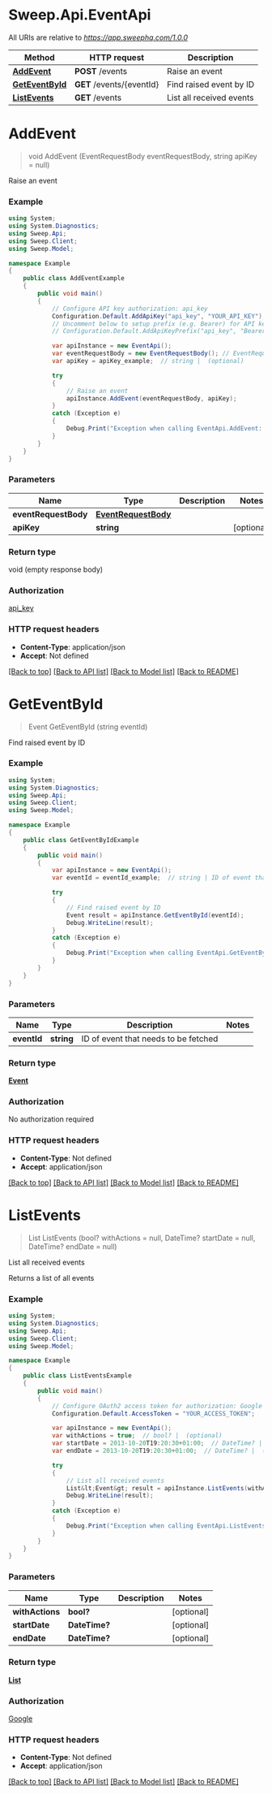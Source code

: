 # Sweep.Api.EventApi

All URIs are relative to *https://app.sweephq.com/1.0.0*

Method | HTTP request | Description
------------- | ------------- | -------------
[**AddEvent**](EventApi.md#addevent) | **POST** /events | Raise an event
[**GetEventById**](EventApi.md#geteventbyid) | **GET** /events/{eventId} | Find raised event by ID
[**ListEvents**](EventApi.md#listevents) | **GET** /events | List all received events


<a name="addevent"></a>
# **AddEvent**
> void AddEvent (EventRequestBody eventRequestBody, string apiKey = null)

Raise an event

### Example
```csharp
using System;
using System.Diagnostics;
using Sweep.Api;
using Sweep.Client;
using Sweep.Model;

namespace Example
{
    public class AddEventExample
    {
        public void main()
        {
            // Configure API key authorization: api_key
            Configuration.Default.AddApiKey("api_key", "YOUR_API_KEY");
            // Uncomment below to setup prefix (e.g. Bearer) for API key, if needed
            // Configuration.Default.AddApiKeyPrefix("api_key", "Bearer");

            var apiInstance = new EventApi();
            var eventRequestBody = new EventRequestBody(); // EventRequestBody | 
            var apiKey = apiKey_example;  // string |  (optional) 

            try
            {
                // Raise an event
                apiInstance.AddEvent(eventRequestBody, apiKey);
            }
            catch (Exception e)
            {
                Debug.Print("Exception when calling EventApi.AddEvent: " + e.Message );
            }
        }
    }
}
```

### Parameters

Name | Type | Description  | Notes
------------- | ------------- | ------------- | -------------
 **eventRequestBody** | [**EventRequestBody**](EventRequestBody.md)|  | 
 **apiKey** | **string**|  | [optional] 

### Return type

void (empty response body)

### Authorization

[api_key](../README.md#api_key)

### HTTP request headers

 - **Content-Type**: application/json
 - **Accept**: Not defined

[[Back to top]](#) [[Back to API list]](../README.md#documentation-for-api-endpoints) [[Back to Model list]](../README.md#documentation-for-models) [[Back to README]](../README.md)

<a name="geteventbyid"></a>
# **GetEventById**
> Event GetEventById (string eventId)

Find raised event by ID

### Example
```csharp
using System;
using System.Diagnostics;
using Sweep.Api;
using Sweep.Client;
using Sweep.Model;

namespace Example
{
    public class GetEventByIdExample
    {
        public void main()
        {
            var apiInstance = new EventApi();
            var eventId = eventId_example;  // string | ID of event that needs to be fetched

            try
            {
                // Find raised event by ID
                Event result = apiInstance.GetEventById(eventId);
                Debug.WriteLine(result);
            }
            catch (Exception e)
            {
                Debug.Print("Exception when calling EventApi.GetEventById: " + e.Message );
            }
        }
    }
}
```

### Parameters

Name | Type | Description  | Notes
------------- | ------------- | ------------- | -------------
 **eventId** | **string**| ID of event that needs to be fetched | 

### Return type

[**Event**](Event.md)

### Authorization

No authorization required

### HTTP request headers

 - **Content-Type**: Not defined
 - **Accept**: application/json

[[Back to top]](#) [[Back to API list]](../README.md#documentation-for-api-endpoints) [[Back to Model list]](../README.md#documentation-for-models) [[Back to README]](../README.md)

<a name="listevents"></a>
# **ListEvents**
> List<Event> ListEvents (bool? withActions = null, DateTime? startDate = null, DateTime? endDate = null)

List all received events

Returns a list of all events

### Example
```csharp
using System;
using System.Diagnostics;
using Sweep.Api;
using Sweep.Client;
using Sweep.Model;

namespace Example
{
    public class ListEventsExample
    {
        public void main()
        {
            // Configure OAuth2 access token for authorization: Google
            Configuration.Default.AccessToken = "YOUR_ACCESS_TOKEN";

            var apiInstance = new EventApi();
            var withActions = true;  // bool? |  (optional) 
            var startDate = 2013-10-20T19:20:30+01:00;  // DateTime? |  (optional) 
            var endDate = 2013-10-20T19:20:30+01:00;  // DateTime? |  (optional) 

            try
            {
                // List all received events
                List&lt;Event&gt; result = apiInstance.ListEvents(withActions, startDate, endDate);
                Debug.WriteLine(result);
            }
            catch (Exception e)
            {
                Debug.Print("Exception when calling EventApi.ListEvents: " + e.Message );
            }
        }
    }
}
```

### Parameters

Name | Type | Description  | Notes
------------- | ------------- | ------------- | -------------
 **withActions** | **bool?**|  | [optional] 
 **startDate** | **DateTime?**|  | [optional] 
 **endDate** | **DateTime?**|  | [optional] 

### Return type

[**List<Event>**](Event.md)

### Authorization

[Google](../README.md#Google)

### HTTP request headers

 - **Content-Type**: Not defined
 - **Accept**: application/json

[[Back to top]](#) [[Back to API list]](../README.md#documentation-for-api-endpoints) [[Back to Model list]](../README.md#documentation-for-models) [[Back to README]](../README.md)

